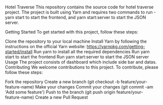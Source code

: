 Hotel Traverse
This repository contains the source code for hotel traverse project. The project is built using Yarn and requires two commands to run - yarn start to start the frontend, and yarn start:server to start the JSON server.

Getting Started
To get started with this project, follow these steps:

Clone the repository to your local machine
Install Yarn by following the instructions on the official Yarn website: https://yarnpkg.com/getting-started/install
Run yarn to install all the required dependencies
Run yarn start to start the frontend
Run yarn start:server to start the JSON server
Usage
The project consists of dashboard which include side bar and datas. 
Contributing
We welcome contributions to this project. To contribute, please follow these steps:

Fork the repository
Create a new branch (git checkout -b feature/your-feature-name)
Make your changes
Commit your changes (git commit -am 'Add some feature')
Push to the branch (git push origin feature/your-feature-name)
Create a new Pull Request




